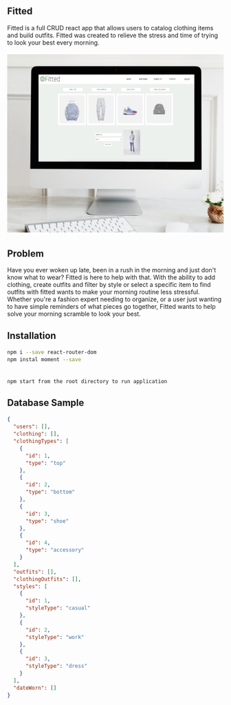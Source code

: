 
## Fitted

Fitted is a full CRUD react app that allows users to catalog clothing items and build outfits. Fitted was created to relieve the stress and time of trying to look your best every morning.

<img src="./fittedPreview.jpg">


## Problem

Have you ever woken up late, been in a rush in the morning and just don't know what to wear? Fitted is here to help with that.
With the ability to add clothing, create outfits and filter by style or select a specific item to find outfits with fitted wants to make your morning routine less stressful. Whether you're a fashion expert needing to organize, or a user just wanting to have simple reminders of what pieces go together, Fitted wants to help solve your morning scramble to look your best.

## Installation

```bash
npm i --save react-router-dom
npm instal moment --save


npm start from the root directory to run application
```

## Database Sample

```JSON
{
  "users": [],
  "clothing": [],
  "clothingTypes": [
    {
      "id": 1,
      "type": "top"
    },
    {
      "id": 2,
      "type": "bottom"
    },
    {
      "id": 3,
      "type": "shoe"
    },
    {
      "id": 4,
      "type": "accessory"
    }
  ],
  "outfits": [],
  "clothingOutfits": [],
  "styles": [
    {
      "id": 1,
      "styleType": "casual"
    },
    {
      "id": 2,
      "styleType": "work"
    },
    {
      "id": 3,
      "styleType": "dress"
    }
  ],
  "dateWorn": []
}
```
